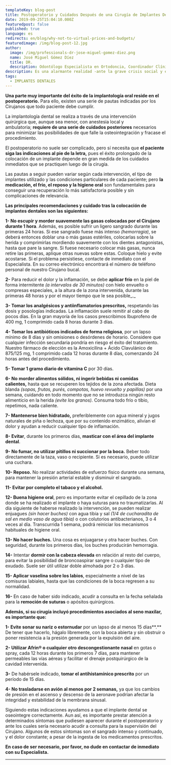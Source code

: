 ```yaml
---
templateKey: blog-post
title: Postoperatorio y Cuidados Después de una Cirugía de Implantes Dentales
date: 2019-09-25T15:04:10.000Z
featuredpost: false
published: true
language: es
redirects: en/blog/why-not-to-virtual-prices-and-budgets/
featuredimage: /img/blog-post-12.jpg
author: 
  image: /img/professionals-dr-jose-miguel-gomez-diez.png
  name: José Miguel Gómez Díez
  title: DR.
  description: Odontólogo Especialista en Ortodoncia, Coordinador Clínico de DENTAL VIP, Especialidades Odontológicas s.c. y verdadero apasionado del análisis, discusión, comunicación y difusión de la información científica.
description: Es una alarmante realidad -ante la grave crisis social y económica que vivimos- el hecho de que cada vez más personas llamen o escriban correos a las clínicas dentales, como si de tiendas por departamento se tratase, con la única intención de indagar sobre los precios “aproximados” de los tratamientos odontológicos más frecuentes y
tags:
  - IMPLANTES DENTALES
---
```


**Una parte muy importante del éxito de la implantología oral reside en el postoperatorio.** Para ello, existen una serie de pautas indicadas por los Cirujanos que todo paciente debe cumplir.

La implantología dental se realiza a través de una intervención quirúrgica que, aunque sea menor, con anestesia local y ambulatoria; **requiere de una serie de cuidados posteriores** necesarios para minimizar las posibilidades de que falle la osteointegración y fracase el procedimiento.

El postoperatorio no suele ser complicado, pero sí necesita que **el paciente siga las indicaciones al pie de la letra,** pues el éxito prolongado de la colocación de un implante depende en gran medida de los cuidados inmediatos que se practiquen luego de la cirugía.

Las pautas a seguir pueden variar según cada intervención, el tipo de implantes utilizado y las condiciones particulares de cada paciente; pero **la medicación, el frío, el reposo y la higiene oral** son fundamentales para conseguir una recuperación lo más satisfactoria posible y sin complicaciones de relevancia.

**Las principales recomendaciones y cuidado tras la colocación de implantes dentales son las siguientes:**

**1- No escupir y morder suavemente las gasas colocadas por el Cirujano durante 1 hora**. Además, es posible sufrir un ligero sangrado durante las primeras 24 horas. Si ese sangrado fuese más intenso _(hemorragia)_, se deberá entonces doblar una o más gasas estériles, colocarlas sobre la herida y comprimirlas mordiendo suavemente con los dientes antagonistas, hasta que pare la sangre. Si fuese necesario colocar más gasas, nunca retire las primeras, aplique otras nuevas sobre estas. Coloque hielo y evite acostarse. Si el problema persistiese, contacte de inmediato con el Especialista. En su correo electrónico encontrará el número de teléfono personal de nuestro Cirujano bucal.

**2-** Para reducir el dolor y la inflamación, se debe **aplicar frío** en la piel de forma intermitente _(a intervalos de 30 minutos)_ con hielo envuelto o compresas especiales, a la altura de la zona intervenida, durante las primeras 48 horas y por el mayor tiempo que le sea posible_._

**3- Tomar los analgésicos y antiinflamatorios prescritos,** respetando las dosis y posologías indicadas. La inflamación suele remitir al cabo de pocos días. En la gran mayoría de los casos prescribimos Ibuprofeno de 400 mg, 1 comprimido cada 8 horas durante 3 días.

**4- Tomar los antibióticos indicados de forma religiosa**, por un lapso mínimo de 8 días y sin omisiones o desórdenes de horario. Considere que cualquier infección secundaria pondría en riesgo el éxito del tratamiento. Nuestro fármaco de elección es la Amoxicilina + Ácido Clavulánico de 875/125 mg, 1 comprimido cada 12 horas durante 8 días, comenzando 24 horas antes del procedimiento.

**5- Tomar 1 gramo diario de vitamina C** por 30 días.

**6- No** **morder alimentos sólidos, ni ingerir bebidas ni comidas calientes,** hasta que se recuperen los tejidos de la zona afectada. Dieta blanda _(sopas, frutas, purés, compotas, huevo revuelto y papillas)_ por una semana, cuidando en todo momento que no se introduzca ningún resto alimenticio en la herida _(evite los granos)._ Consuma todo frío o tibio, repetimos, nada caliente.

**7- Mantenerse bien hidratado,** preferiblemente con agua mineral y jugos naturales de piña o lechoza, que por su contenido enzimático, alivian el dolor y ayudan a reducir cualquier tipo de inflamación.

**8- Evitar**, durante los primeros días, **masticar con el área del implante dental**.

**9- No fumar, no utilizar pitillos ni succionar por la boca.** Beber todo directamente de la taza, vaso o recipiente. Si es necesario, puede utilizar una cuchara.

**10- Reposo.** No realizar actividades de esfuerzo físico durante una semana, para mantener la presión arterial estable y disminuir el sangrado.

**11- Evitar por completo el tabaco y el alcohol.**

**12- Buena higiene oral**, pero es importante evitar el cepillado de la zona donde se ha realizado el implante o haya suturas para no traumatizarlas. Al día siguiente de haberse realizado la intervención, se pueden realizar enjuagues _(sin hacer buches)_ con agua tibia y sal _(1/4 de cucharadita de sal en medio vaso de agua tibia)_ o con colutorios antibacterianos, 3 o 4 veces al día. Transcurrida 1 semana, podrá reiniciar los mecanismos habituales de higiene oral.

**13- No hacer buches.** Una cosa es enjuagarse y otra hacer buches. Con seguridad, durante los primeros días, los buches producirán hemorragia.

**14-** Intentar **dormir con la cabeza elevada** en relación al resto del cuerpo, para evitar la posibilidad de broncoaspirar sangre o cualquier tipo de exudado. Suele ser útil utilizar doble almohada por 2 o 3 días.

**15- Aplicar vaselina sobre los labios**, especialmente a nivel de las comisuras labiales, hasta que las condiciones de la boca regresen a su normalidad.

**16-** En caso de haber sido indicado, acudir a consulta en la fecha señalada para la **remoción de suturas** o apósitos quirúrgicos.

**Además, si su cirugía incluyó procedimientos asociados al seno maxilar, es importante que:**

**1- Evite sonar su nariz o estornudar** por un lapso de al menos 15 días**.** De tener que hacerlo, hágalo libremente, con la boca abierta y sin obstruir o poner resistencia a la presión generada por la expulsión del aire.

**2- Utilizar Afrin® o cualquier otro descongestionante nasal** en gotas o spray, cada 12 horas durante los primeros 7 días, para mantener permeables las vías aéreas y facilitar el drenaje postquirúrgico de la cavidad intervenida.

**3-** De habérsele indicado, **tomar el antihistamínico prescrito** por un período de 15 días.

**4- No trasladarse en avión al menos por 2 semanas,** ya que los cambios de presión en el ascenso y descenso de la aeronave podrían afectar la integridad y estabilidad de la membrana sinusal.

Siguiendo estas indicaciones ayudamos a que el implante dental se oseointegre correctamente. Aun así, es importante prestar atención a determinados síntomas que pudiesen aparecer durante el postoperatorio y ante los cuales sería necesario acudir a consulta para la supervisión del Cirujano. Algunos de estos síntomas son el sangrado intenso y continuado, y el dolor constante; a pesar de la ingesta de los medicamentos prescritos.

**En caso de ser necesario, por favor, no dude en contactar de inmediato con su Especialista.**

* * *